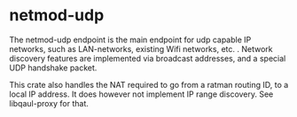 <!--
SPDX-FileCopyrightText: 2019-2021 Katharina Fey <kookie@spacekookie.de>

SPDX-License-Identifier: AGPL-3.0-or-later WITH LicenseRef-AppStore
-->

# netmod-udp

The netmod-udp endpoint is the main endpoint for udp capable IP
networks, such as LAN-networks, existing Wifi networks, etc. .
Network discovery features are implemented via broadcast addresses,
and a special UDP handshake packet.

This crate also handles the NAT required to go from a ratman routing
ID, to a local IP address.  It does however not implement IP range
discovery.  See libqaul-proxy for that.
